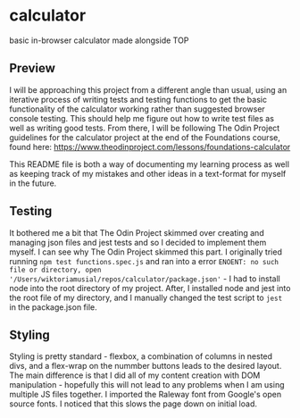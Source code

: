 # calculator
basic in-browser calculator made alongside TOP

## Preview
I will be approaching this project from a different angle than usual, using an iterative process of writing tests and testing functions to get the basic functionality of the calculator working rather than suggested browser console testing. This should help me figure out how to write test files as well as writing good tests. From there, I will be following The Odin Project guidelines for the calculator project at the end of the Foundations course, found here: https://www.theodinproject.com/lessons/foundations-calculator

This README file is both a way of documenting my learning process as well as keeping track of my mistakes and other ideas in a text-format for myself in the future.

## Testing
It bothered me a bit that The Odin Project skimmed over creating and managing json files and jest tests and so I decided to implement them myself. I can see why The Odin Project skimmed this part. I originally tried running `npm test functions.spec.js` and ran into a error `ENOENT: no such file or directory, open '/Users/wiktoriamusial/repos/calculator/package.json'` - I had to install node into the root directory of my project. After, I installed node and jest into the root file of my directory, and I manually changed the test script to `jest` in the package.json file.

## Styling
Styling is pretty standard - flexbox, a combination of columns in nested divs, and a flex-wrap on the nummber buttons leads to the desired layout. The main difference is that I did all of my content creation with DOM manipulation - hopefully this will not lead to any problems when I am using multiple JS files together. I imported the Raleway font from Google's open source fonts. I noticed that this slows the page down on initial load.